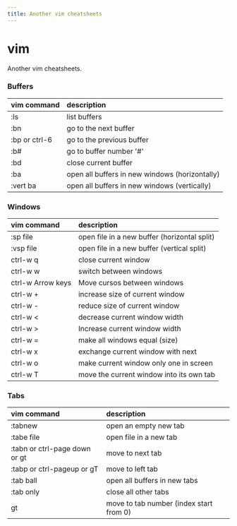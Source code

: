 ```yaml
---
title: Another vim cheatsheets
---
```


# vim

Another vim cheatsheets.


### Buffers

| vim command | description |
| :---------- | :---------- |
| :ls           | list buffers |
| :bn           | go to the next buffer |
| :bp or ctrl-6 | go to the previous buffer |
| :b#           | go to buffer number '#' |
| :bd           | close current buffer |
| :ba           | open all buffers in new windows (horizontally) |
| :vert ba      | open all buffers in new windows (vertically) |

### Windows

| vim command | description |
| :---------- | :---------- |
| :sp file    | open file in a new buffer (horizontal split) |
| :vsp file   | open file in a new buffer (vertical split) |
| ctrl-w q    | close current window |
| ctrl-w w    | switch between windows |
| ctrl-w Arrow keys | Move cursos between windows |
| ctrl-w +    | increase size of current window |
| ctrl-w -    | reduce size of current window |
| ctrl-w <    | decrease current window width |
| ctrl-w >    | Increase current window width |
| ctrl-w =    | make all windows equal (size) |
| ctrl-w x    | exchange current window with next |
| ctrl-w o    | make current window only one in screen |
| ctrl-w T    | move the current window into its own tab |

### Tabs

| vim command | description |
| :---------- | :---------- |
| :tabnew     | open an empty new tab |
| :tabe file  | open file in a new tab |
| :tabn or ctrl-page down or gt | move to next tab |
| :tabp or ctrl-pageup or gT | move to left tab |
| :tab ball | open all buffers in new tabs |
| :tab only | close all other tabs |
| <number>gt | move to tab number (index start from 0) |


